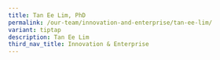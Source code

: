 ```yaml
---
title: Tan Ee Lim, PhD
permalink: /our-team/innovation-and-enterprise/tan-ee-lim/
variant: tiptap
description: Tan Ee Lim
third_nav_title: Innovation & Enterprise
---
```

<p></p>